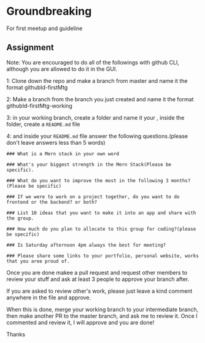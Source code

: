 # Groundbreaking
For first meetup and guideline

## Assignment

Note: You are encouraged to do all of the followings with github CLI, although you are allowed to do it in the GUI. 

1: Clone down the repo and make a branch from master and name it the format githubId-firstMtg

2: Make a branch from the branch you just created and name it the format githubId-firstMtg-working  

3: in your working branch, create a folder and name it your <name-info>, inside the folder, create a `README.md` file

4: and inside your `README.md` file answer the following questions.(please don't leave answers less than 5 words)
  
```
### What is a Mern stack in your own word

### What's your biggest strength in the Mern Stack(Please be specific). 

### What do you want to improve the most in the following 3 months? (Please be specific)

### If we were to work on a project together, do you want to do frontend or the backend? or both?

### List 10 ideas that you want to make it into an app and share with the group. 

### How much do you plan to allocate to this group for coding?(please be specific)

### Is Saturday afternoon 4pm always the best for meeting?

### Please share some links to your portfolio, personal website, works that you aree proud of. 

```

Once you are done makee a pull request and request other members to review your stuff and ask at least 3 people to approve your branch after. 

If you are asked to review other's work, please just leave a kind comment anywhere in the file and approve. 

When this is done, merge your working branch to your intermediate branch, then make another PR to the master branch, and ask me to review it. Once I commented and review it, I will approve and you are done!

Thanks
